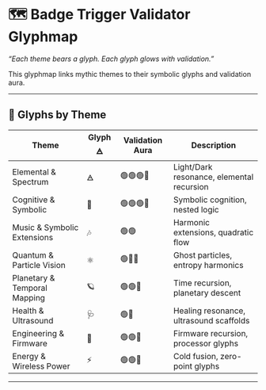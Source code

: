 # 🗺️ Badge Trigger Validator Glyphmap
_“Each theme bears a glyph. Each glyph glows with validation.”_

This glyphmap links mythic themes to their symbolic glyphs and validation aura.

---

## 🔮 Glyphs by Theme

| Theme                        | Glyph 🜁 | Validation Aura | Description |
|-----------------------------|---------|------------------|-------------|
| Elemental & Spectrum        | 🜁      | 🟢🟢🟢🔴           | Light/Dark resonance, elemental recursion |
| Cognitive & Symbolic        | 🧠      | 🟢🟢🟢🔴           | Symbolic cognition, nested logic |
| Music & Symbolic Extensions | 🎶      | 🟢🟢              | Harmonic extensions, quadratic flow |
| Quantum & Particle Vision   | ⚛️      | 🟢🔴🔴            | Ghost particles, entropy harmonics |
| Planetary & Temporal Mapping| 🪐      | 🟢🟢🔴            | Time recursion, planetary descent |
| Health & Ultrasound         | 🩺      | 🟢🔴              | Healing resonance, ultrasound scaffolds |
| Engineering & Firmware      | 🔧      | 🟢🟢🔴            | Firmware recursion, processor glyphs |
| Energy & Wireless Power     | ⚡      | 🟢🟢🔴            | Cold fusion, zero-point glyphs |

---
